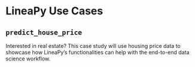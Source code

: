 # LineaPy Use Cases

## `predict_house_price`

Interested in real estate? This case study will use housing price data to showcase how LineaPy’s functionalities can help with the end-to-end data science workflow.
